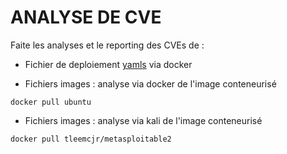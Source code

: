 # ANALYSE DE CVE
Faite les analyses et le reporting des CVEs de : 
* Fichier de deploiement [yamls](https://github.com/SitrakaResearchAndPOC/CTF_INSI_2025/blob/main/Kubeturbo-sample-yamls-master.zip) via docker

* Fichiers images  : analyse via docker de l'image conteneurisé
```
docker pull ubuntu
```
* Fichiers images : analyse via kali de l'image conteneurisé
```
docker pull tleemcjr/metasploitable2
```
 
